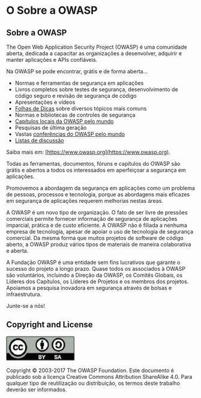 # O Sobre a OWASP

## Sobre a OWASP

The Open Web Application Security Project (OWASP) é uma comunidade aberta, dedicada a capacitar as organizações a desenvolver, adquirir e manter aplicações e APIs confiáveis. 

Na OWASP se pode encontrar, grátis e de forma aberta...

* Normas e ferramentas de segurança em aplicações
* Livros completos sobre testes de segurança, desenvolvimento de código seguro e revisão de segurança de código
* Apresentações e vídeos
* [Folhas de Dicas](https://www.owasp.org/index.php/OWASP_Cheat_Sheet_Series) sobre diversos tópicos mais comuns
* Normas e bibliotecas de controles de segurança
* [Capítulos locais da OWASP pelo mundo](https://www.owasp.org/index.php/OWASP_Chapter)
* Pesquisas de última geração
* Vastas [conferências do OWASP pelo mundo](https://www.owasp.org/index.php/Category:OWASP_AppSec_Conference)
* [Listas de discussão](https://lists.owasp.org/mailman/listinfo)

Saiba mais em: [https://www.owasp.org](https://www.owasp.org).

Todas as ferramentas, documentos, fóruns e capítulos do OWASP são grátis e abertos a todos os interessados em aperfeiçoar a segurança em aplicações. 

Promovemos a abordagem da segurança em aplicações como um problema de pessoas, processos e tecnologia, porque as abordagens mais eficazes em segurança de aplicações requerem melhorias nestas áreas.

A OWASP é um novo tipo de organização. O fato de ser livre de pressões comerciais permite fornecer informação de segurança de aplicações imparcial, prática e de custo eficiente.
A OWASP não é filiada a nenhuma empresa de tecnologia, apesar de apoiar o uso de tecnologia de segurança comercial. Da mesma forma que muitos projetos de software de código aberto, a OWASP produz vários tipos de materiais de maneira colaborativa e aberta.

A Fundação OWASP é uma entidade sem fins lucrativos que garante o sucesso do projeto a longo prazo. Quase todos os associados à OWASP são voluntários, incluindo a Direção da OWASP, os Comitês Globais, os Líderes dos Capítulos, os Líderes de Projetos e os membros dos projetos. Apoiamos a pesquisa inovadora em segurança através de bolsas e infraestrutura.

Junte-se a nós!

## Copyright and License

![license](images/license.png)

Copyright © 2003-2017 The OWASP Foundation. Este documento é publicado sob a licença Creative Commons Attribution ShareAlike 4.0. Para qualquer tipo de reutilização ou distribuição, os termos deste trabalho deverão ser informados.

